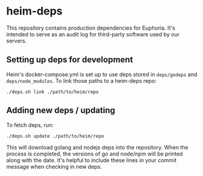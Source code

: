 # heim-deps

This repository contains production dependencies for Euphoria. It's intended to
serve as an audit log for third-party software used by our servers.

## Setting up deps for development

Heim's docker-compose.yml is set up to use deps stored in `deps/godeps` and
`deps/node_modules`. To link those paths to a heim-deps repo:

    ./deps.sh link ./path/to/heim/repo

## Adding new deps / updating

To fetch deps, run:

    ./deps.sh update ./path/to/heim/repo

This will download golang and nodejs deps into the repository. When the process
is completed, the versions of go and node/npm will be printed along with the
date. It's helpful to include these lines in your commit message when checking
in new deps.
